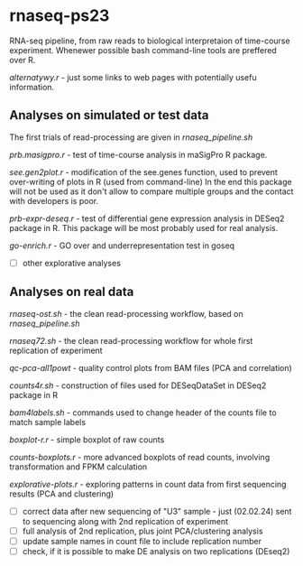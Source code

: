 # rnaseq-ps23
RNA-seq pipeline, from raw reads to biological interpretaion of time-course experiment.
Whenewer possible bash command-line tools are preffered over R.

*alternatywy.r* - just some links to web pages with potentially usefu information.

## Analyses on simulated or test data
The first trials of read-processing are given in *rnaseq_pipeline.sh*

*prb.masigpro.r* - test of time-course analysis in maSigPro R package.

*see.gen2plot.r* - modification of the see.genes function, used to prevent over-writing of plots in R (used from command-line)
In the end this package will not be used as it don't allow to compare multiple groups and the contact with developers is poor.

*prb-expr-deseq.r* - test of differential gene expression analysis in DESeq2 package in R. This package will be most probably used for real analysis.

*go-enrich.r* - GO over and underrepresentation test in goseq

- [ ] other explorative analyses

## Analyses on real data
*rnaseq-ost.sh* - the clean read-processing workflow, based on *rnaseq_pipeline.sh*

*rnaseq72.sh* - the clean read-processing workflow for whole first replication of experiment

*qc-pca-all1powt* - quality control plots from BAM files (PCA and correlation)

*counts4r.sh* - construction of files used for DESeqDataSet in DESeq2 package in R

*bam4labels.sh* - commands used to change header of the counts file to match sample labels

*boxplot-r.r* - simple boxplot of raw counts

*counts-boxplots.r* - more advanced boxplots of read counts, involving transformation and FPKM calculation

*explorative-plots.r* - exploring patterns in count data from first sequencing results (PCA and clustering)

- [ ] correct data after new sequencing of "U3" sample - just (02.02.24) sent to sequencing along with 2nd replication of experiment
- [ ] full analysis of 2nd replication, plus joint PCA/clustering analysis
- [ ] update sample names in count file to include replication number
- [ ] check, if it is possible to make DE analysis on two replications (DEseq2)
